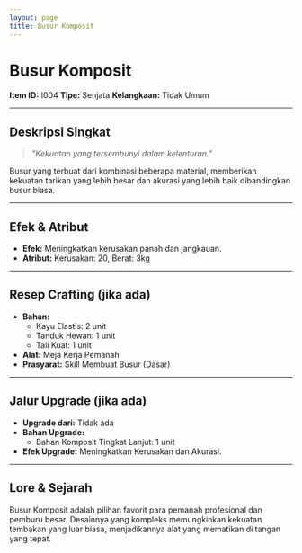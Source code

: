 ```yaml
---
layout: page
title: Busur Komposit
---
```

# Busur Komposit

**Item ID:** I004
**Tipe:** Senjata
**Kelangkaan:** Tidak Umum

---

## Deskripsi Singkat
> *"Kekuatan yang tersembunyi dalam kelenturan."*

Busur yang terbuat dari kombinasi beberapa material, memberikan kekuatan tarikan yang lebih besar dan akurasi yang lebih baik dibandingkan busur biasa.

---

## Efek & Atribut
*   **Efek:** Meningkatkan kerusakan panah dan jangkauan.
*   **Atribut:** Kerusakan: 20, Berat: 3kg

---

## Resep Crafting (jika ada)
*   **Bahan:**
    *   Kayu Elastis: 2 unit
    *   Tanduk Hewan: 1 unit
    *   Tali Kuat: 1 unit
*   **Alat:** Meja Kerja Pemanah
*   **Prasyarat:** Skill Membuat Busur (Dasar)

---

## Jalur Upgrade (jika ada)
*   **Upgrade dari:** Tidak ada
*   **Bahan Upgrade:**
    *   Bahan Komposit Tingkat Lanjut: 1 unit
*   **Efek Upgrade:** Meningkatkan Kerusakan dan Akurasi.

---

## Lore & Sejarah
Busur Komposit adalah pilihan favorit para pemanah profesional dan pemburu besar. Desainnya yang kompleks memungkinkan kekuatan tembakan yang luar biasa, menjadikannya alat yang mematikan di tangan yang tepat.